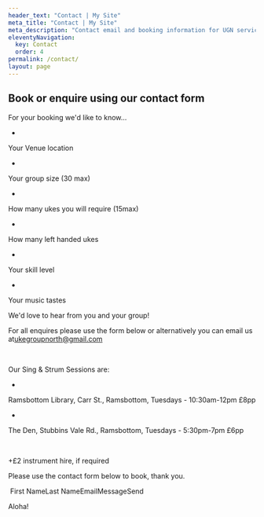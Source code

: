 ```yaml
---
header_text: "Contact | My Site"
meta_title: "Contact | My Site"
meta_description: "Contact email and booking information for UGN services"
eleventyNavigation:
  key: Contact
  order: 4
permalink: /contact/
layout: page
---
```

## Book or enquire using our contact form  
  
For your booking we'd like to know...

- 

Your Venue location

- 

Your group size (30 max)

- 

How many ukes you will require (15max)

- 

How many left handed ukes

- 

Your skill level

- 

Your music tastes



We'd love to hear from you and your group!


For all enquires please use the form below or alternatively you can email us at[ukegroupnorth@gmail.com](mailto:ukegroupnorth@gmail.com)


​


Our Sing & Strum Sessions are:




- 

Ramsbottom Library, Carr St., Ramsbottom, Tuesdays - 10:30am-12pm £8pp

- 

The Den, Stubbins Vale Rd., Ramsbottom, Tuesdays - 5:30pm-7pm £6pp



​


+£2 instrument hire, if required


Please use the contact form below to book, thank you.


​
First NameLast NameEmailMessageSend

Aloha!